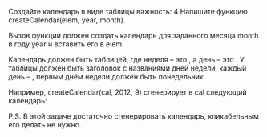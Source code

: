 Создайте календарь в виде таблицы
важность: 4
Напишите функцию createCalendar(elem, year, month).

Вызов функции должен создать календарь для заданного месяца month в году year и вставить его в elem.

Календарь должен быть таблицей, где неделя – это <tr>, а день – это <td>. У таблицы должен быть заголовок с названиями дней недели, каждый день – <th>, первым днём недели должен быть понедельник.

Например, createCalendar(cal, 2012, 9) сгенерирует в cal следующий календарь:


P.S. В этой задаче достаточно сгенерировать календарь, кликабельным его делать не нужно.